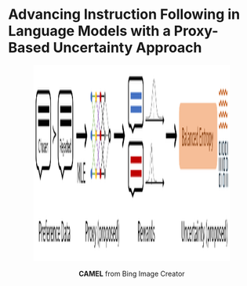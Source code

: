 # Advancing Instruction Following in Language Models with a Proxy-Based Uncertainty Approach
<p align='center'>
<img src="./figure/proxy_concept.png"  width="400" height="400" center-align="true">
<div align="center"><b>CAMEL</b> from Bing Image Creator</div>
</p>
